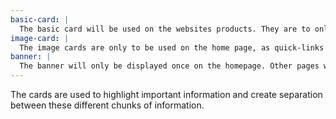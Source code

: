 ```yaml
---
basic-card: |
  The basic card will be used on the websites products. They are to only be used for showcasing products, and will contain things like images, buttons, and details about the products.
image-card: |
  The image cards are only to be used on the home page, as quick-links for things like social media posts, highlighted products, or to event pages. They are only to be displayed in the shape of perfect squares.
banner: |
  The banner will only be displayed once on the homepage. Other pages will not have banners.
---
```


The cards are used to highlight important information and create separation between these different chunks of information.
